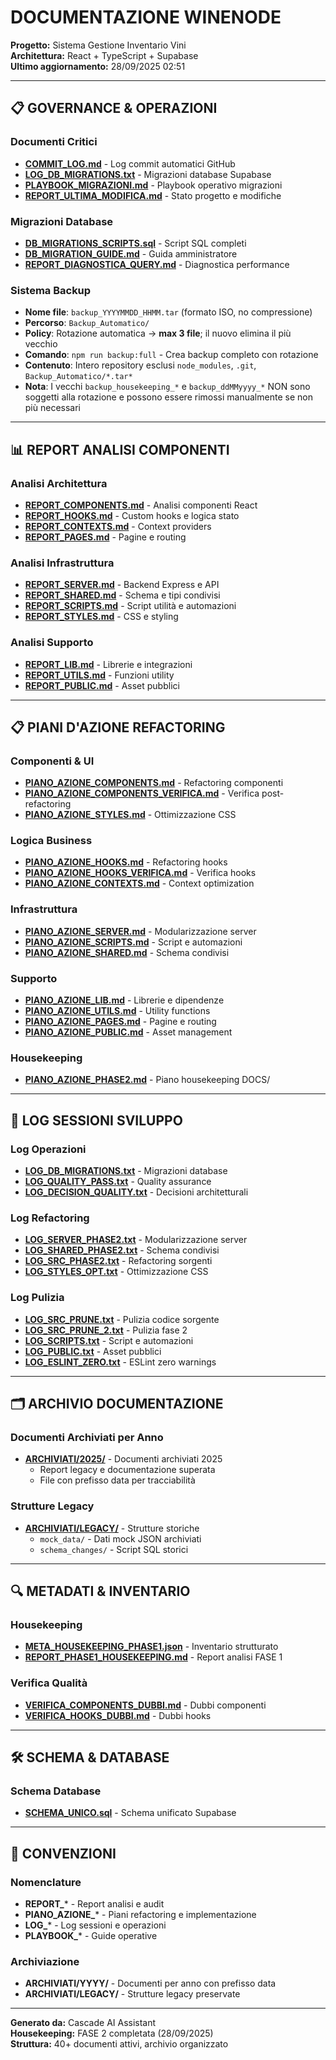 # DOCUMENTAZIONE WINENODE

**Progetto:** Sistema Gestione Inventario Vini  
**Architettura:** React + TypeScript + Supabase  
**Ultimo aggiornamento:** 28/09/2025 02:51

---

## 📋 GOVERNANCE & OPERAZIONI

### Documenti Critici
- **[COMMIT_LOG.md](./COMMIT_LOG.md)** - Log commit automatici GitHub
- **[LOG_DB_MIGRATIONS.txt](./LOG_DB_MIGRATIONS.txt)** - Migrazioni database Supabase
- **[PLAYBOOK_MIGRAZIONI.md](./PLAYBOOK_MIGRAZIONI.md)** - Playbook operativo migrazioni
- **[REPORT_ULTIMA_MODIFICA.md](./REPORT_ULTIMA_MODIFICA.md)** - Stato progetto e modifiche

### Migrazioni Database
- **[DB_MIGRATIONS_SCRIPTS.sql](./DB_MIGRATIONS_SCRIPTS.sql)** - Script SQL completi
- **[DB_MIGRATION_GUIDE.md](./DB_MIGRATION_GUIDE.md)** - Guida amministratore
- **[REPORT_DIAGNOSTICA_QUERY.md](./REPORT_DIAGNOSTICA_QUERY.md)** - Diagnostica performance

### Sistema Backup
- **Nome file**: `backup_YYYYMMDD_HHMM.tar` (formato ISO, no compressione)
- **Percorso**: `Backup_Automatico/` 
- **Policy**: Rotazione automatica → **max 3 file**; il nuovo elimina il più vecchio
- **Comando**: `npm run backup:full` - Crea backup completo con rotazione
- **Contenuto**: Intero repository esclusi `node_modules`, `.git`, `Backup_Automatico/*.tar*`
- **Nota**: I vecchi `backup_housekeeping_*` e `backup_ddMMyyyy_*` NON sono soggetti alla rotazione e possono essere rimossi manualmente se non più necessari

---

## 📊 REPORT ANALISI COMPONENTI

### Analisi Architettura
- **[REPORT_COMPONENTS.md](./REPORT_COMPONENTS.md)** - Analisi componenti React
- **[REPORT_HOOKS.md](./REPORT_HOOKS.md)** - Custom hooks e logica stato
- **[REPORT_CONTEXTS.md](./REPORT_CONTEXTS.md)** - Context providers
- **[REPORT_PAGES.md](./REPORT_PAGES.md)** - Pagine e routing

### Analisi Infrastruttura
- **[REPORT_SERVER.md](./REPORT_SERVER.md)** - Backend Express e API
- **[REPORT_SHARED.md](./REPORT_SHARED.md)** - Schema e tipi condivisi
- **[REPORT_SCRIPTS.md](./REPORT_SCRIPTS.md)** - Script utilità e automazioni
- **[REPORT_STYLES.md](./REPORT_STYLES.md)** - CSS e styling

### Analisi Supporto
- **[REPORT_LIB.md](./REPORT_LIB.md)** - Librerie e integrazioni
- **[REPORT_UTILS.md](./REPORT_UTILS.md)** - Funzioni utility
- **[REPORT_PUBLIC.md](./REPORT_PUBLIC.md)** - Asset pubblici

---

## 📋 PIANI D'AZIONE REFACTORING

### Componenti & UI
- **[PIANO_AZIONE_COMPONENTS.md](./PIANO_AZIONE_COMPONENTS.md)** - Refactoring componenti
- **[PIANO_AZIONE_COMPONENTS_VERIFICA.md](./PIANO_AZIONE_COMPONENTS_VERIFICA.md)** - Verifica post-refactoring
- **[PIANO_AZIONE_STYLES.md](./PIANO_AZIONE_STYLES.md)** - Ottimizzazione CSS

### Logica Business
- **[PIANO_AZIONE_HOOKS.md](./PIANO_AZIONE_HOOKS.md)** - Refactoring hooks
- **[PIANO_AZIONE_HOOKS_VERIFICA.md](./PIANO_AZIONE_HOOKS_VERIFICA.md)** - Verifica hooks
- **[PIANO_AZIONE_CONTEXTS.md](./PIANO_AZIONE_CONTEXTS.md)** - Context optimization

### Infrastruttura
- **[PIANO_AZIONE_SERVER.md](./PIANO_AZIONE_SERVER.md)** - Modularizzazione server
- **[PIANO_AZIONE_SCRIPTS.md](./PIANO_AZIONE_SCRIPTS.md)** - Script e automazioni
- **[PIANO_AZIONE_SHARED.md](./PIANO_AZIONE_SHARED.md)** - Schema condivisi

### Supporto
- **[PIANO_AZIONE_LIB.md](./PIANO_AZIONE_LIB.md)** - Librerie e dipendenze
- **[PIANO_AZIONE_UTILS.md](./PIANO_AZIONE_UTILS.md)** - Utility functions
- **[PIANO_AZIONE_PAGES.md](./PIANO_AZIONE_PAGES.md)** - Pagine e routing
- **[PIANO_AZIONE_PUBLIC.md](./PIANO_AZIONE_PUBLIC.md)** - Asset management

### Housekeeping
- **[PIANO_AZIONE_PHASE2.md](./PIANO_AZIONE_PHASE2.md)** - Piano housekeeping DOCS/

---

## 📝 LOG SESSIONI SVILUPPO

### Log Operazioni
- **[LOG_DB_MIGRATIONS.txt](./LOG_DB_MIGRATIONS.txt)** - Migrazioni database
- **[LOG_QUALITY_PASS.txt](./LOG_QUALITY_PASS.txt)** - Quality assurance
- **[LOG_DECISION_QUALITY.txt](./LOG_DECISION_QUALITY.txt)** - Decisioni architetturali

### Log Refactoring
- **[LOG_SERVER_PHASE2.txt](./LOG_SERVER_PHASE2.txt)** - Modularizzazione server
- **[LOG_SHARED_PHASE2.txt](./LOG_SHARED_PHASE2.txt)** - Schema condivisi
- **[LOG_SRC_PHASE2.txt](./LOG_SRC_PHASE2.txt)** - Refactoring sorgenti
- **[LOG_STYLES_OPT.txt](./LOG_STYLES_OPT.txt)** - Ottimizzazione CSS

### Log Pulizia
- **[LOG_SRC_PRUNE.txt](./LOG_SRC_PRUNE.txt)** - Pulizia codice sorgente
- **[LOG_SRC_PRUNE_2.txt](./LOG_SRC_PRUNE_2.txt)** - Pulizia fase 2
- **[LOG_SCRIPTS.txt](./LOG_SCRIPTS.txt)** - Script e automazioni
- **[LOG_PUBLIC.txt](./LOG_PUBLIC.txt)** - Asset pubblici
- **[LOG_ESLINT_ZERO.txt](./LOG_ESLINT_ZERO.txt)** - ESLint zero warnings

---

## 🗂️ ARCHIVIO DOCUMENTAZIONE

### Documenti Archiviati per Anno
- **[ARCHIVIATI/2025/](./ARCHIVIATI/2025/)** - Documenti archiviati 2025
  - Report legacy e documentazione superata
  - File con prefisso data per tracciabilità

### Strutture Legacy
- **[ARCHIVIATI/LEGACY/](./ARCHIVIATI/LEGACY/)** - Strutture storiche
  - `mock_data/` - Dati mock JSON archiviati
  - `schema_changes/` - Script SQL storici

---

## 🔍 METADATI & INVENTARIO

### Housekeeping
- **[META_HOUSEKEEPING_PHASE1.json](./META_HOUSEKEEPING_PHASE1.json)** - Inventario strutturato
- **[REPORT_PHASE1_HOUSEKEEPING.md](./REPORT_PHASE1_HOUSEKEEPING.md)** - Report analisi FASE 1

### Verifica Qualità
- **[VERIFICA_COMPONENTS_DUBBI.md](./VERIFICA_COMPONENTS_DUBBI.md)** - Dubbi componenti
- **[VERIFICA_HOOKS_DUBBI.md](./VERIFICA_HOOKS_DUBBI.md)** - Dubbi hooks

---

## 🛠️ SCHEMA & DATABASE

### Schema Database
- **[SCHEMA_UNICO.sql](./SCHEMA_UNICO.sql)** - Schema unificato Supabase

---

## 📖 CONVENZIONI

### Nomenclature
- **REPORT_*** - Report analisi e audit
- **PIANO_AZIONE_*** - Piani refactoring e implementazione
- **LOG_*** - Log sessioni e operazioni
- **PLAYBOOK_*** - Guide operative

### Archiviazione
- **ARCHIVIATI/YYYY/** - Documenti per anno con prefisso data
- **ARCHIVIATI/LEGACY/** - Strutture legacy preservate

---

**Generato da:** Cascade AI Assistant  
**Housekeeping:** FASE 2 completata (28/09/2025)  
**Struttura:** 40+ documenti attivi, archivio organizzato
